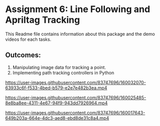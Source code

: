 <h1>Assignment 6: Line Following and Apriltag Tracking</h1>

This Readme file contains information about this package and the demo videos for each tasks.

<h2>Outcomes:</h2>

1.  Manipulating image data for tracking a point.
2.  Implementing path tracking controllers in Python




https://user-images.githubusercontent.com/83747696/160032070-63933c6f-f533-4bed-b579-e2e7e482b3ea.mp4


https://user-images.githubusercontent.com/83747696/160025485-8e8ba8ee-4311-4e67-94f9-943dd7926964.mp4


https://user-images.githubusercontent.com/83747696/160017643-649b203a-664e-4dc3-aed8-ebd8de31c8a4.mp4

